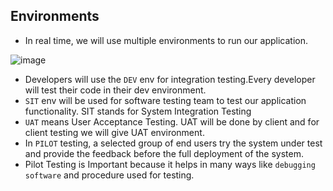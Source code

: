 ## Environments
- In real time, we will use multiple environments to run our application.

![image](https://github.com/Abhinavcode13/DevOpsDrift-Daily/assets/126642111/ca36d6e2-3529-4902-8966-6af1c3d09f64)


- Developers will use the `DEV` env for integration testing.Every developer will test their code in their dev environment.
- `SIT` env will be used for software testing team to test our application functionality. SIT stands for System Integration Testing
- `UAT` means User Acceptance Testing. UAT will be done by client and for client testing we will give UAT environment.
- In `PILOT` testing, a selected group of end users try the system under test and provide the feedback before the full deployment of the system.
- Pilot Testing is Important because it helps in many ways like `debugging software` and procedure used for testing.
